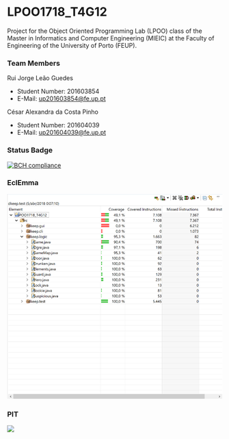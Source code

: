 # LPOO1718_T4G12

Project for the Object Oriented Programming Lab (LPOO) class of the Master in Informatics and Computer Engineering (MIEIC) at the Faculty of Engineering of the University of Porto (FEUP). 


### Team Members 


Rui Jorge Leão Guedes <br>
* Student Number: 201603854
* E-Mail: up201603854@fe.up.pt

César Alexandra da Costa Pinho <br>
* Student Number: 201604039
* E-Mail: up201604039@fe.up.pt 


### Status Badge
[![BCH compliance](https://bettercodehub.com/edge/badge/RuiGuedes/LPOO1718_T4G12?branch=master&token=7ea6bfd3c495fe7056dda25afd505674475a9c47)](https://bettercodehub.com/)


### EclEmma

![alt text](https://github.com/RuiGuedes/LPOO1718_T4G12/blob/guided-project-delivery/LPOO1718_T4G12/EclEmma%20Results.png)


### PIT

<img src="https://github.com/RuiGuedes/LPOO1718_T4G12/guided-project-delivery/LPOO1718_T4G12/LPOO1718_T4G12/PIT.png" width="800">

<br><br>
